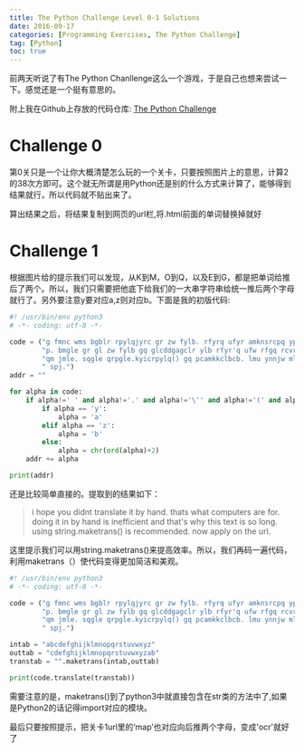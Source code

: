 ```yaml
---
title: The Python Challenge Level 0-1 Solutions
date: 2016-09-17
categories: [Programming Exercises, The Python Challenge]
tag: [Python]
toc: true
---
```

前两天听说了有The Python Chanllenge这么一个游戏，于是自己也想来尝试一下。感觉还是一个挺有意思的。

附上我在Github上存放的代码仓库: [The Python Challenge](https://github.com/yuukidach/The-Python-Challenge)

# **Challenge 0**
第0关只是一个让你大概清楚怎么玩的一个关卡，只要按照图片上的意思，计算2的38次方即可。这个就无所谓是用Python还是别的什么方式来计算了，能够得到结果就行，所以代码就不贴出来了。

算出结果之后，将结果复制到网页的url栏,将.html前面的单词替换掉就好

# **Challenge 1**
根据图片给的提示我们可以发现，从K到M，O到Q，以及E到G，都是把单词给推后了两个。所以，我们只需要把他底下给我们的一大串字符串给统一推后两个字母就行了。另外要注意y要对应a,z则对应b。下面是我的初版代码:
```Python
#! /usr/bin/env python3
# -*- coding: utf-8 -*-

code = ("g fmnc wms bgblr rpylqjyrc gr zw fylb. rfyrq ufyr amknsrcpq ypc dm"
        "p. bmgle gr gl zw fylb gq glcddgagclr ylb rfyr'q ufw rfgq rcvr gq "
        "qm jmle. sqgle qrpgle.kyicrpylq() gq pcamkkclbcb. lmu ynnjw ml rfc"
        " spj.")
addr = ""

for alpha in code:
    if alpha!=' ' and alpha!='.' and alpha!='\'' and alpha!='(' and alpha!=')':
        if alpha == 'y':
            alpha = 'a'
        elif alpha == 'z':
            alpha = 'b'
        else:
            alpha = chr(ord(alpha)+2)
    addr += alpha 

print(addr)
```
还是比较简单直接的。提取到的结果如下：
> i hope you didnt translate it by hand. thats what computers are for. doing it in by hand is inefficient and that's why this text is so long. using string.maketrans() is recommended. now apply on the url.

这里提示我们可以用string.maketrans()来提高效率。所以，我们再码一遍代码，利用maketrans（）使代码变得更加简洁和美观。
```Python
#! /usr/bin/env python3
# -*- coding: utf-8 -*-

code = ("g fmnc wms bgblr rpylqjyrc gr zw fylb. rfyrq ufyr amknsrcpq ypc dm"
        "p. bmgle gr gl zw fylb gq glcddgagclr ylb rfyr'q ufw rfgq rcvr gq "
        "qm jmle. sqgle qrpgle.kyicrpylq() gq pcamkkclbcb. lmu ynnjw ml rfc"
        " spj.")

intab = "abcdefghijklmnopqrstuvwxyz"
outtab = "cdefghijklmnopqrstuvwxyzab"
transtab = "".maketrans(intab,outtab)

print(code.translate(transtab))
```

需要注意的是，maketrans()到了python3中就直接包含在str类的方法中了,如果是Python2的话记得import对应的模块。

最后只要按照提示，把关卡1url里的‘map’也对应向后推两个字母，变成'ocr'就好了

